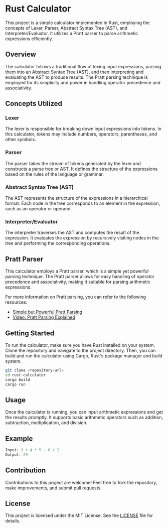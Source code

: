 # Rust Calculator

This project is a simple calculator implemented in Rust, employing the concepts of Lexer, Parser, Abstract Syntax Tree (AST), and Interpreter/Evaluator. It utilizes a Pratt parser to parse arithmetic expressions efficiently.

## Overview

The calculator follows a traditional flow of lexing input expressions, parsing them into an Abstract Syntax Tree (AST), and then interpreting and evaluating the AST to produce results. The Pratt parsing technique is employed for its simplicity and power in handling operator precedence and associativity.

## Concepts Utilized

### Lexer

The lexer is responsible for breaking down input expressions into tokens. In this calculator, tokens may include numbers, operators, parentheses, and other symbols.

### Parser

The parser takes the stream of tokens generated by the lexer and constructs a parse tree or AST. It defines the structure of the expressions based on the rules of the language or grammar.

### Abstract Syntax Tree (AST)

The AST represents the structure of the expressions in a hierarchical format. Each node in the tree corresponds to an element in the expression, such as an operator or operand.

### Interpreter/Evaluator

The interpreter traverses the AST and computes the result of the expression. It evaluates the expression by recursively visiting nodes in the tree and performing the corresponding operations.

## Pratt Parser

This calculator employs a Pratt parser, which is a simple yet powerful parsing technique. The Pratt parser allows for easy handling of operator precedence and associativity, making it suitable for parsing arithmetic expressions.

For more information on Pratt parsing, you can refer to the following resources:

- [Simple but Powerful Pratt Parsing](https://matklad.github.io/2020/04/13/simple-but-powerful-pratt-parsing.html)
- [Video: Pratt Parsing Explained](https://youtu.be/fIPO4G42wYE?si=HB1-I7YfgtXfLBgm)

## Getting Started

To run the calculator, make sure you have Rust installed on your system. Clone the repository and navigate to the project directory. Then, you can build and run the calculator using Cargo, Rust's package manager and build system.

```bash
git clone <repository-url>
cd rust-calculator
cargo build
cargo run
```

## Usage

Once the calculator is running, you can input arithmetic expressions and get the results promptly. It supports basic arithmetic operators such as addition, subtraction, multiplication, and division.

## Example

```rust
Input: 3 + 4 * 5 - 6 / 2
Output: 29
```

## Contribution

Contributions to this project are welcome! Feel free to fork the repository, make improvements, and submit pull requests.

## License

This project is licensed under the MIT License. See the [LICENSE](LICENSE) file for details.
